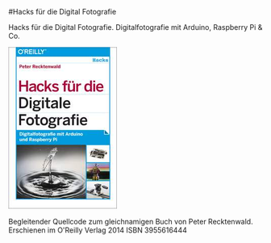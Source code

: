 #Hacks für die Digital Fotografie

Hacks für die Digital Fotografie.
Digitalfotografie mit Arduino, Raspberry Pi & Co.

[![Cover](Images/cover_small.jpg)]()

Begleitender Quellcode zum gleichnamigen Buch von Peter Recktenwald. 
Erschienen im O'Reilly Verlag 2014
ISBN 3955616444

